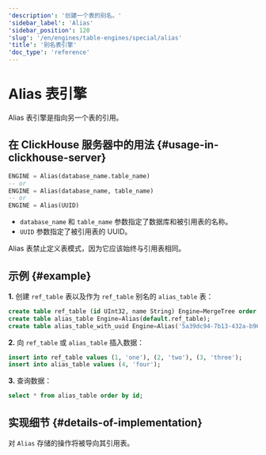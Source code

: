 ```yaml
---
'description': '创建一个表的别名。'
'sidebar_label': 'Alias'
'sidebar_position': 120
'slug': '/en/engines/table-engines/special/alias'
'title': '别名表引擎'
'doc_type': 'reference'
---
```



# Alias 表引擎

Alias 表引擎是指向另一个表的引用。

## 在 ClickHouse 服务器中的用法 {#usage-in-clickhouse-server}

```sql
ENGINE = Alias(database_name.table_name)
-- or
ENGINE = Alias(database_name, table_name)
-- or
ENGINE = Alias(UUID)
```

- `database_name` 和 `table_name` 参数指定了数据库和被引用表的名称。
- `UUID` 参数指定了被引用表的 UUID。

Alias 表禁止定义表模式，因为它应该始终与引用表相同。

## 示例 {#example}

**1.** 创建 `ref_table` 表以及作为 `ref_table` 别名的 `alias_table` 表：

```sql
create table ref_table (id UInt32, name String) Engine=MergeTree order by id;
create table alias_table Engine=Alias(default.ref_table);
create table alias_table_with_uuid Engine=Alias('5a39dc94-7b13-432a-b96e-b92cb12957d3');
```

**2.** 向 `ref_table` 或 `alias_table` 插入数据：

```sql
insert into ref_table values (1, 'one'), (2, 'two'), (3, 'three');
insert into alias_table values (4, 'four');
```

**3.** 查询数据：

```sql
select * from alias_table order by id;
```

## 实现细节 {#details-of-implementation}

对 `Alias` 存储的操作将被导向其引用表。
